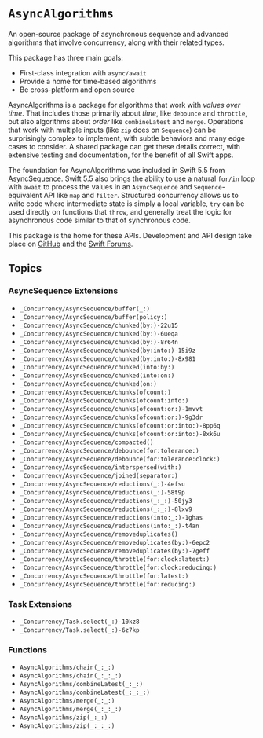 # ``AsyncAlgorithms``

An open-source package of asynchronous sequence and advanced algorithms that involve concurrency, along with their related types.

This package has three main goals:

- First-class integration with `async/await`
- Provide a home for time-based algorithms
- Be cross-platform and open source

AsyncAlgorithms is a package for algorithms that work with *values over time*. That includes those primarily about *time*, like `debounce` and `throttle`, but also algorithms about *order* like `combineLatest` and `merge`. Operations that work with multiple inputs (like `zip` does on `Sequence`) can be surprisingly complex to implement, with subtle behaviors and many edge cases to consider. A shared package can get these details correct, with extensive testing and documentation, for the benefit of all Swift apps.

The foundation for AsyncAlgorithms was included in Swift 5.5 from [AsyncSequence](https://github.com/apple/swift-evolution/blob/main/proposals/0298-asyncsequence.md). Swift 5.5 also brings the ability to use a natural `for/in` loop with `await` to process the values in an `AsyncSequence` and `Sequence`-equivalent API like `map` and `filter`. Structured concurrency allows us to write code where intermediate state is simply a local variable, `try` can be used directly on functions that `throw`, and generally treat the logic for asynchronous code similar to that of synchronous code.

This package is the home for these APIs. Development and API design take place on [GitHub](https://github.com/apple/swift-async-algorithms) and the [Swift Forums](https://forums.swift.org/c/related-projects/).

## Topics

### AsyncSequence Extensions

- ``_Concurrency/AsyncSequence/buffer(_:)``
- ``_Concurrency/AsyncSequence/buffer(policy:)``
- ``_Concurrency/AsyncSequence/chunked(by:)-22u15``
- ``_Concurrency/AsyncSequence/chunked(by:)-6ueqa``
- ``_Concurrency/AsyncSequence/chunked(by:)-8r64n``
- ``_Concurrency/AsyncSequence/chunked(by:into:)-15i9z``
- ``_Concurrency/AsyncSequence/chunked(by:into:)-8x981``
- ``_Concurrency/AsyncSequence/chunked(into:by:)``
- ``_Concurrency/AsyncSequence/chunked(into:on:)``
- ``_Concurrency/AsyncSequence/chunked(on:)``
- ``_Concurrency/AsyncSequence/chunks(ofcount:)``
- ``_Concurrency/AsyncSequence/chunks(ofcount:into:)``
- ``_Concurrency/AsyncSequence/chunks(ofcount:or:)-1mvvt``
- ``_Concurrency/AsyncSequence/chunks(ofcount:or:)-9g3dr``
- ``_Concurrency/AsyncSequence/chunks(ofcount:or:into:)-8pp6q``
- ``_Concurrency/AsyncSequence/chunks(ofcount:or:into:)-8xk6u``
- ``_Concurrency/AsyncSequence/compacted()``
- ``_Concurrency/AsyncSequence/debounce(for:tolerance:)``
- ``_Concurrency/AsyncSequence/debounce(for:tolerance:clock:)``
- ``_Concurrency/AsyncSequence/interspersed(with:)``
- ``_Concurrency/AsyncSequence/joined(separator:)``
- ``_Concurrency/AsyncSequence/reductions(_:)-4efsu``
- ``_Concurrency/AsyncSequence/reductions(_:)-58t9p``
- ``_Concurrency/AsyncSequence/reductions(_:_:)-50jy3``
- ``_Concurrency/AsyncSequence/reductions(_:_:)-8lxv9``
- ``_Concurrency/AsyncSequence/reductions(into:_:)-1ghas``
- ``_Concurrency/AsyncSequence/reductions(into:_:)-t4an``
- ``_Concurrency/AsyncSequence/removeduplicates()``
- ``_Concurrency/AsyncSequence/removeduplicates(by:)-6epc2``
- ``_Concurrency/AsyncSequence/removeduplicates(by:)-7geff``
- ``_Concurrency/AsyncSequence/throttle(for:clock:latest:)``
- ``_Concurrency/AsyncSequence/throttle(for:clock:reducing:)``
- ``_Concurrency/AsyncSequence/throttle(for:latest:)``
- ``_Concurrency/AsyncSequence/throttle(for:reducing:)``

### Task Extensions

- ``_Concurrency/Task.select(_:)-10kz8``
- ``_Concurrency/Task.select(_:)-6z7kp``

### Functions

- ``AsyncAlgorithms/chain(_:_:)``
- ``AsyncAlgorithms/chain(_:_:_:)``
- ``AsyncAlgorithms/combineLatest(_:_:)``
- ``AsyncAlgorithms/combineLatest(_:_:_:)``
- ``AsyncAlgorithms/merge(_:_:)``
- ``AsyncAlgorithms/merge(_:_:_:)``
- ``AsyncAlgorithms/zip(_:_:)``
- ``AsyncAlgorithms/zip(_:_:_:)``
